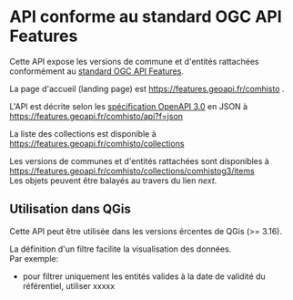 # API conforme au standard OGC API Features

Cette API expose les versions de commune et d'entités rattachées conformément
au [standard OGC API Features](http://docs.opengeospatial.org/is/17-069r3/17-069r3.html).

La page d'accueil (landing page) est https://features.geoapi.fr/comhisto .

L'API est décrite selon les [spécification OpenAPI 3.0](http://spec.openapis.org/)
en JSON à https://features.geoapi.fr/comhisto/api?f=json

La liste des collections est disponible à https://features.geoapi.fr/comhisto/collections

Les versions de communes et d'entités rattachées sont disponibles à
https://features.geoapi.fr/comhisto/collections/comhistog3/items  
Les objets peuvent être balayés au travers du lien *next*.

## Utilisation dans QGis
Cette API peut être utilisée dans les versions ércentes de QGis (>= 3.16).

La définition d'un filtre facilite la visualisation des données.  
Par exemple:

- pour filtrer uniquement les entités valides à la date de validité du référentiel, utiliser
        xxxxx
